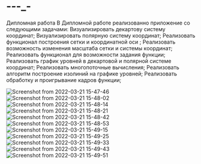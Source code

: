 # -_-_-_-
Дипломная работа
  В Дипломной работе реализованно приложение со следующими задачами:
Визуализировать декартову систему координат;
Визуализировать полярную систему координат; 
Реализовать функционал построения сетки и координатной оси ;
Реализовать возможность изменения масштаба сетки и системы координат;
Реализовать функционал для возможности задания функции;
Реализовать график уровней в декартовой и полярной системе координат;
Реализовать многопоточные вычисления;
Реализовать алгоритм построение изолиний на графике уровней;
Реализовать обработку и проигрывание кадров функции;

![Screenshot from 2022-03-21 15-47-46](https://user-images.githubusercontent.com/67123448/159265779-ed4182b1-b551-449d-a489-bbb6632da325.png)
![Screenshot from 2022-03-21 15-48-02](https://user-images.githubusercontent.com/67123448/159265784-08fc2356-74cb-4e01-94f0-c53b7b930b09.png)
![Screenshot from 2022-03-21 15-48-14](https://user-images.githubusercontent.com/67123448/159265785-32600366-02f7-4f9d-b669-323f6ef16bc0.png)
![Screenshot from 2022-03-21 15-48-21](https://user-images.githubusercontent.com/67123448/159265789-3fe1c758-e208-479a-a581-3f010ed5fbac.png)
![Screenshot from 2022-03-21 15-48-42](https://user-images.githubusercontent.com/67123448/159265803-6f452b12-ed1f-42a8-b2a3-4960312ae221.png)
![Screenshot from 2022-03-21 15-48-53](https://user-images.githubusercontent.com/67123448/159265808-1998f790-cc91-48da-af2f-968906cdee17.png)
![Screenshot from 2022-03-21 15-49-15](https://user-images.githubusercontent.com/67123448/159265817-4e49360b-0769-4963-a28f-34b807cc3342.png)
![Screenshot from 2022-03-21 15-49-25](https://user-images.githubusercontent.com/67123448/159265822-ac11842e-32b0-4fd2-8a40-beee28d5077f.png)
![Screenshot from 2022-03-21 15-49-33](https://user-images.githubusercontent.com/67123448/159265829-478d35ad-a43d-4a1f-8d0d-1a9df47d8a82.png)
![Screenshot from 2022-03-21 15-49-43](https://user-images.githubusercontent.com/67123448/159265835-cf416cba-d9e8-4680-a9f0-366a7e982ee6.png)
![Screenshot from 2022-03-21 15-49-51](https://user-images.githubusercontent.com/67123448/159265841-e1536798-2296-4c84-85a3-486b44c31756.png)

